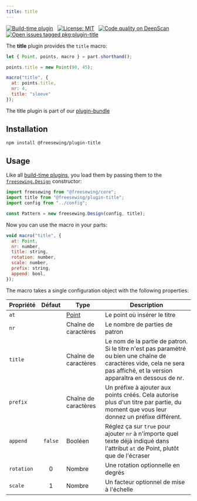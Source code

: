 ```yaml
---
title: title
---
```


[![Build-time plugin](https://img.shields.io/badge/Type-build--time-purple.svg)](/plugins) &nbsp; [![License: MIT](https://img.shields.io/npm/l/@freesewing/plugin-title.svg?label=License)](https://www.npmjs.com/package/@freesewing/plugin-title) &nbsp; [![Code quality on DeepScan](https://deepscan.io/api/teams/2114/projects/2993/branches/23256/badge/grade.svg)](https://deepscan.io/dashboard#view=project&tid=2114&pid=2993&bid=23256) &nbsp; [![Open issues tagged pkg:plugin-title](https://img.shields.io/github/issues/freesewing/freesewing/pkg:plugin-title.svg?label=Issues)](https://github.com/freesewing/freesewing/issues?q=is%3Aissue+is%3Aopen+label%3Apkg%3Aplugin-title)

The **title** plugin provides the `title` macro:

<Example part="plugin_title" caption="An example of the title macro" design={false} />

```js
let { Point, points, macro } = part.shorthand();

points.title = new Point(90, 45);

macro("title", {
  at: points.title,
  nr: 4,
  title: "sleeve"
});
```

<Tip>

The title plugin is part of our [plugin-bundle](/reference/plugins/bundle)

</Tip>

## Installation

```bash
npm install @freesewing/plugin-title
```

## Usage

Like all [build-time plugins](/guides/plugins/#build-time-plugins), you load them by passing them to the [`freesewing.Design`](/reference/api#design) constructor:

```js
import freesewing from "@freesewing/core";
import title from "@freesewing/plugin-title";
import config from "../config";

const Pattern = new freesewing.Design(config, title);
```

Now you can use the macro in your parts:

```js
void macro("title", {
  at: Point,
  nr: number,
  title: string,
  rotation: number,
  scale: number,
  prefix: string,
  append: bool,
});
```
The macro takes a single configuration object with the following properties:

| Propriété  | Défaut  | Type                          | Description                                                                                                                                                                |
| ---------- |:-------:| ----------------------------- | -------------------------------------------------------------------------------------------------------------------------------------------------------------------------- |
| `at`       |         | [Point](/reference/api/point) | Le point où insérer le titre                                                                                                                                               |
| `nr`       |         | Chaîne de caractères          | Le nombre de parties de patron                                                                                                                                             |
| `title`    |         | Chaîne de caractères          | Le nom de la partie de patron. Si le titre n'est pas paramétré ou bien une chaîne de caractères vide, cela ne sera pas affiché, et la version apparaîtra en dessous de nr. |
| `prefix`   |         | Chaîne de caractères          | Un préfixe à ajouter aux points créés. Cela autorise plus d'un titre par partie, du moment que vous leur donnez un préfixe différent.                                      |
| `append`   | `false` | Booléen                       | Réglez ça sur `true` pour ajouter `nr` à n'importe quel texte déjà indiqué dans l'attribut `at` de Point, plutôt que de l'écraser                                          |
| `rotation` |    0    | Nombre                        | Une rotation optionnelle en degrés                                                                                                                                         |
| `scale`    |    1    | Nombre                        | Un facteur optionnel de mise à l'échelle                                                                                                                                   |
